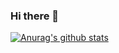 ### Hi there 👋

[![Anurag's github stats](https://github-readme-stats.vercel.app/api?username=AndyLodestar00&count_private=true&show_icons=true&theme=gruvbox)](https://github.com/anuraghazra/github-readme-stats)
